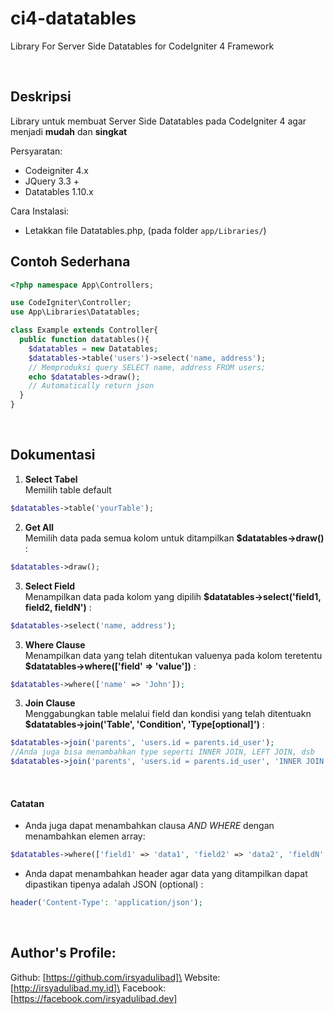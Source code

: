# ci4-datatables
Library For Server Side Datatables for CodeIgniter 4 Framework

<br/>

## Deskripsi

Library untuk membuat Server Side Datatables pada CodeIgniter 4 agar menjadi **mudah** dan **singkat**


Persyaratan:
* Codeigniter 4.x
* JQuery 3.3 +
* Datatables 1.10.x 


Cara Instalasi:
* Letakkan file Datatables.php, (pada folder ```app/Libraries/```)

## Contoh Sederhana
```php
<?php namespace App\Controllers;

use CodeIgniter\Controller;
use App\Libraries\Datatables;

class Example extends Controller{
  public function datatables(){
    $datatables = new Datatables;
    $datatables->table('users')->select('name, address');
    // Memproduksi query SELECT name, address FROM users;
    echo $datatables->draw();
    // Automatically return json
  }
}
```
<br/>

## Dokumentasi

1. **Select Tabel**\
  Memilih table default
  ```php
  $datatables->table('yourTable');
  ```

2. **Get All**\
  Memilih data pada semua kolom untuk ditampilkan **$datatables->draw()** :
  ```php
  $datatables->draw();
  ```
3. **Select Field**\
  Menampilkan data pada kolom yang dipilih **$datatables->select('field1, field2, fieldN')** :
  ```php
  $datatables->select('name, address');
  ```
3. **Where Clause**\
  Menampilkan data yang telah ditentukan valuenya pada kolom teretentu **$datatables->where(['field' => 'value'])** :
  ```php
  $datatables->where(['name' => 'John']);
  ```
3. **Join Clause**\
  Menggabungkan table melalui field dan kondisi yang telah ditentuakn **$datatables->join('Table', 'Condition', 'Type[optional]')** :
  ```php
  $datatables->join('parents', 'users.id = parents.id_user');
  //Anda juga bisa menambahkan type seperti INNER JOIN, LEFT JOIN, dsb
  $datatables->join('parents', 'users.id = parents.id_user', 'INNER JOIN');
  ```
<br/>

#### Catatan
* Anda juga dapat menambahkan clausa *AND WHERE* dengan menambahkan elemen array:
```php
$datatables->where(['field1' => 'data1', 'field2' => 'data2', 'fieldN' => 'dataN']);
```
* Anda dapat menambahkan header agar data yang ditampilkan dapat dipastikan tipenya adalah JSON (optional) :
```php
header('Content-Type': 'application/json');
```
<br/>

## Author's Profile:

Github: [https://github.com/irsyadulibad]\
Website: [http://irsyadulibad.my.id]\
Facebook: [https://facebook.com/irsyadulibad.dev]
